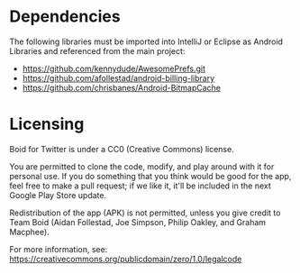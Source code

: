 Dependencies
=============

The following libraries must be imported into IntelliJ or Eclipse as Android Libraries and referenced from the main project:

* https://github.com/kennydude/AwesomePrefs.git
* https://github.com/afollestad/android-billing-library
* https://github.com/chrisbanes/Android-BitmapCache

Licensing
=============

Boid for Twitter is under a CC0 (Creative Commons) license.

You are permitted to clone the code, modify, and play around with it for personal use. If you do something that you think would be good for the app, feel free to make a pull request; if we like it, it'll be included in the next Google Play Store update.

Redistribution of the app (APK) is not permitted, unless you give credit to Team Boid (Aidan Follestad, Joe Simpson, Philip Oakley, and Graham Macphee).

For more information, see: https://creativecommons.org/publicdomain/zero/1.0/legalcode
